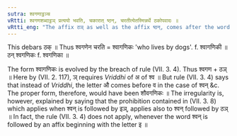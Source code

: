 ```yaml
---
sutra: श्वगणाट्ठञ्च
vRtti: श्वगणशब्दाट्ठञ् प्रत्ययो भवति, चकारात् ष्ठन्, चरतीत्येतस्मिन्नर्थे ठकोपवादः ॥
vRtti_eng: "The affix ठञ् as well as the affix ष्ठन्, comes after the word श्वगण, in the sense of 'he goes on by means there of'"
---
```

This debars ठक् ॥ Thus श्वगणेन चरति = श्वागणिकः 'who lives by dogs'. f. श्वागणिकी ॥ ठन् श्वगणिकः f. श्वगणिका ॥

The form श्वागणिकः is evolved by the breach of rule (VII. 3. 4). Thus श्वगण + ठञ् ॥ Here by (VII. 2. 117), ञ् requires _Vriddhi_ of अ of श्व ॥ But rule (VII. 3. 4) says that instead of _Vriddhi_, the letter औ comes before व in the case of श्वन् &c. The proper form, therefore, would have been शौवगणिकः ॥ The irregularity is, however, explained by saying that the prohibition contained in (VII. 3. 8) which applies when श्वन् is followed by इञ्, applies also to श्वन् followed by ठञ् ॥ In fact, the rule (VII. 3. 4) does not apply, whenever the word श्वन् is followed by an affix beginning with the letter इ ॥
